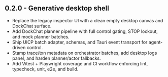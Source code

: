 ﻿## 0.2.0 - Generative desktop shell
- Replace the legacy inspector UI with a clean empty desktop canvas and DockChat surface.
- Add DockChat planner pipeline with full control gating, STOP lockout, and mock planner batches.
- Ship UICP batch adapter, schemas, and Tauri event transport for agent-driven control.
- Stamp trace/txn metadata on orchestrator batches, add desktop logs panel, and harden planner/actor fallbacks.
- Add Vitest + Playwright coverage and CI workflow enforcing lint, typecheck, unit, e2e, and build.
